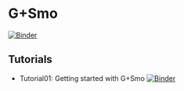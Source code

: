# G+Smo

[![Binder](https://mybinder.org/badge_logo.svg)](https://mybinder.org/v2/gh/gismo/mybinder/master?filepath=notebooks)

## Tutorials

* Tutorial01: Getting started with G+Smo [![Binder](https://mybinder.org/badge_logo.svg)](https://mybinder.org/v2/gh/gismo/mybinder/master?filepath=notebooks%2Ftutorial01.ipynb)
